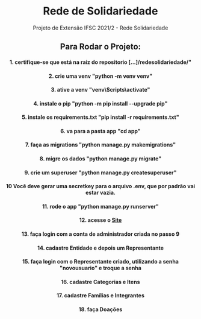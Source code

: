 <h1 align="center">Rede de Solidariedade</h1>
<p></p>
<p></p>
<p></p>
<p align="center">Projeto de Extensão IFSC 2021/2 - Rede Solidariedade</p>
<p></p>
<p></p>
<p></p>
<h2 align="center">Para Rodar o Projeto:</h2>
<p></p>
<p></p>
<p></p>
<h4 align="center">1. certifique-se que está na raiz do repositorio [...]/redesolidariedade/"</h4>
<h4 align="center">2. crie uma venv "python -m venv venv"</h4>
<h4 align="center">3. ative a venv "venv\Scripts\activate"</h4>
<h4 align="center">4. instale o pip "python -m pip install --upgrade pip"</h4>
<h4 align="center">5. instale os requirements.txt "pip install -r requirements.txt"</h4>
<h4 align="center">6. va para a pasta app "cd app" </h4>
<h4 align="center">7. faça as migrations "python manage.py makemigrations"</h4>
<h4 align="center">8. migre os dados "python manage.py migrate"</h4>
<h4 align="center">9. crie um superuser "python manage.py createsuperuser"</h4>
<h4 align="center">10 Você deve gerar uma secretkey para o arquivo .env, que por padrão vai estar vazia.</h4>
<h4 align="center">11. rode o app "python manage.py runserver"</h4>
<h4 align="center">12. acesse o <a href='http://127.0.0.1:8000/' target="_blank">Site</a></h4>
<h4 align="center">13. faça login com a conta de administrador criada no passo 9 </h4>
<h4 align="center">14. cadastre Entidade e depois um Representante </h4>
<h4 align="center">15. faça login com o Representante criado, utilizando a senha "novousuario" e troque a senha </h4>
<h4 align="center">16. cadastre Categorias e Itens </h4>
<h4 align="center">17. cadastre Famílias e Integrantes </h4>
<h4 align="center">18. faça Doações </h4>
